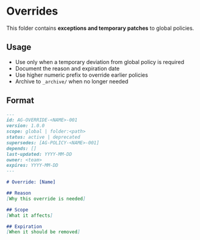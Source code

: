 # Overrides

This folder contains **exceptions and temporary patches** to global policies.

## Usage

- Use only when a temporary deviation from global policy is required
- Document the reason and expiration date
- Use higher numeric prefix to override earlier policies
- Archive to `_archive/` when no longer needed

## Format

```md
---
id: AG-OVERRIDE-<NAME>-001
version: 1.0.0
scope: global | folder:<path>
status: active | deprecated
supersedes: [AG-POLICY-<NAME>-001]
depends: []
last-updated: YYYY-MM-DD
owner: <team>
expires: YYYY-MM-DD
---

# Override: [Name]

## Reason
[Why this override is needed]

## Scope
[What it affects]

## Expiration
[When it should be removed]
```
